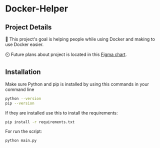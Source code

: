 # Docker-Helper

## Project Details

🎯 This project's goal is helping people while using Docker and making to use Docker easier.

⏲️ Future plans about project is located in this [Figma chart](https://www.figma.com/file/WKvzRDvsGC6nt6C7pa1BJe/Docker-Helper-Final-EN?type=whiteboard&node-id=0%3A1&t=xUZBY3yUThE4YRfM-1).

## Installation

Make sure Python and pip is installed by using this commands in your command line

```bash
python --version
pip --version
```

If they are installed use this to install the requirements:

```bash
pip install -r requirements.txt
```

For run the script:

```bash
python main.py
```

